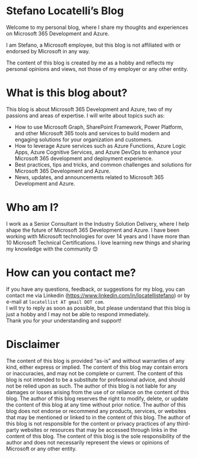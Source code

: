 # Stefano Locatelli’s Blog
Welcome to my personal blog, where I share my thoughts and experiences on Microsoft 365 Development and Azure. 

I am Stefano, a Microsoft employee, but this blog is not affiliated with or endorsed by Microsoft in any way. 

The content of this blog is created by me as a hobby and reflects my personal opinions and views, not those of my employer or any other entity.

# What is this blog about?
This blog is about Microsoft 365 Development and Azure, two of my passions and areas of expertise. I will write about topics such as:
- How to use Microsoft Graph, SharePoint Framework, Power Platform, and other Microsoft 365 tools and services to build modern and engaging solutions for your organization and customers.
- How to leverage Azure services such as Azure Functions, Azure Logic Apps, Azure Cognitive Services, and Azure DevOps to enhance your Microsoft 365 development and deployment experience.
- Best practices, tips and tricks, and common challenges and solutions for Microsoft 365 Development and Azure.
- News, updates, and announcements related to Microsoft 365 Development and Azure.

# Who am I?
I work as a Senior Consultant in the Industry Solution Delivery, where I help shape the future of Microsoft 365 Development and Azure. I have been working with Microsoft technologies for over 14 years and I have more than 10 Microsoft Technical Certifications. 
I love learning new things and sharing my knowledge with the community  😊

# How can you contact me?
If you have any questions, feedback, or suggestions for my blog, you can contact me via Linkedin (https://www.linkedin.com/in/locatellistefano) or by e-mail at `locatellist AT gmail DOT com`. 
<br>I will try to reply as soon as possible, but please understand that this blog is just a hobby and I may not be able to respond immediately.<br>Thank you for your understanding and support!

# Disclaimer
The content of this blog is provided “as-is” and without warranties of any kind, either express or implied. The content of this blog may contain errors or inaccuracies, and may not be complete or current. The content of this blog is not intended to be a substitute for professional advice, and should not be relied upon as such. The author of this blog is not liable for any damages or losses arising from the use of or reliance on the content of this blog. The author of this blog reserves the right to modify, delete, or update the content of this blog at any time without prior notice. The author of this blog does not endorse or recommend any products, services, or websites that may be mentioned or linked to in the content of this blog. The author of this blog is not responsible for the content or privacy practices of any third-party websites or resources that may be accessed through links in the content of this blog. The content of this blog is the sole responsibility of the author and does not necessarily represent the views or opinions of Microsoft or any other entity.
